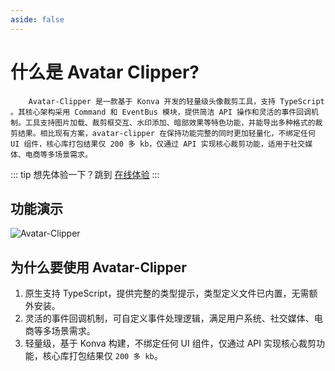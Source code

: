```yaml
---
aside: false
---
```


# 什么是 Avatar Clipper?

<backTop />

        Avatar-Clipper 是一款基于 Konva 开发的轻量级头像裁剪工具，支持 TypeScript 。其核心架构采用 Command 和 EventBus 模块，提供简洁 API 操作和灵活的事件回调机制。工具支持图片加载、裁剪框交互、水印添加、暗部效果等特色功能，并能导出多种格式的裁剪结果。相比现有方案，avatar-clipper 在保持功能完整的同时更加轻量化，不绑定任何 UI 组件，核心库打包结果仅 200 多 kb，仅通过 API 实现核心裁剪功能，适用于社交媒体、电商等多场景需求。

::: tip 想先体验一下？跳到 [在线体验](/quick-start/online/)
:::

## 功能演示

<img src="/public/result.gif" alt="Avatar-Clipper" />

## 为什么要使用 Avatar-Clipper

1. 原生支持 TypeScript，提供完整的类型提示，类型定义文件已内置，无需额外安装。
2. 灵活的事件回调机制，可自定义事件处理逻辑，满足用户系统、社交媒体、电商等多场景需求。
3. 轻量级，基于 Konva 构建，不绑定任何 UI 组件，仅通过 API 实现核心裁剪功能，核心库打包结果仅 `200 多 kb`。
